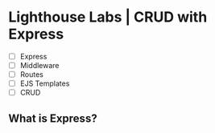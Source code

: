 # Lighthouse Labs | CRUD with Express

* [ ] Express
* [ ] Middleware
* [ ] Routes
* [ ] EJS Templates
* [ ] CRUD

## What is Express?
